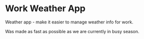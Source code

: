 # Work Weather App

Weather app - make it easier to manage weather info for work.

Was made as fast as possible as we are currently in busy season.
